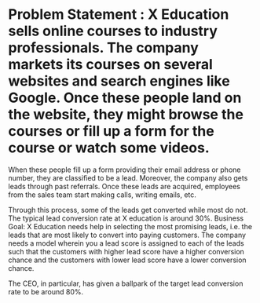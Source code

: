# Problem Statement : X Education sells online courses to industry professionals. The company markets its courses on several websites and search engines like Google. Once these people land on the website, they might browse the courses or fill up a form for the course or watch some videos.

When these people fill up a form providing their email address or phone number, they are classified to be a lead. Moreover, the company also gets leads through past referrals. Once these leads are acquired, employees from the sales team start making calls, writing emails, etc.

Through this process, some of the leads get converted while most do not. The typical lead conversion rate at X education is around 30%. Business Goal: X Education needs help in selecting the most promising leads, i.e. the leads that are most likely to convert into paying customers. The company needs a model wherein you a lead score is assigned to each of the leads such that the customers with higher lead score have a higher conversion chance and the customers with lower lead score have a lower conversion chance.

The CEO, in particular, has given a ballpark of the target lead conversion rate to be around 80%.
